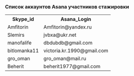 ### Список аккаунтов Asana участников стажировки

<table>
    <tr>
        <th>Skype_id</th>
        <th>Asana_Login</th>
    </tr>
    <tr>
        <td>Amfitorin</td>
        <td>Amfitorin@yandex.ru</td>
    </tr>
    <tr>
        <td>Slemirs </td>
        <td>jvbxa@ukr.net</td>
    </tr>
    <tr>
	<td>manofalife</td>
	<td>dbdubdb@gmail.com</td>
    </tr>
    <tr>
        <td>bitlomanka11</td>
        <td>victoria.kr.1990@gmail.com</td>
    </tr>
    <tr>
        <td>gro_oman</td>
        <td>gro_oman@mail.ru</td>
    </tr>
    <tr>
        <td>Beherit</td>
        <td>beherit1977@gmail.com</td>
    </tr>
</table>

